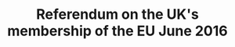 ---
schema: default
title: Referendum on the UK's membership of the EU June 2016
organization: Renfrewshire Council
notes: Results of the Referendum on the UK's membership of the EU, 23 June 2016.
resources:

  - name: Referendum on the UK's membership of the EU June 2016 TABLE
  - url: 
  - format: TABLE

license: 
category:

  - Open Data

  - Renfrewshire

  - Democracy and Governance


  - 

maintainer: Tim Wisniewski
maintainer_email: tim@timwis.com
---